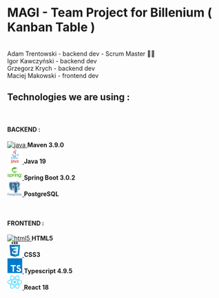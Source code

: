 # MAGI - Team Project for Billenium ( Kanban Table )

<p>
  <br>Adam Trentowski - backend dev - Scrum Master 👷‍♂️
  <br>Igor Kawczyński - backend dev
  <br>Grzegorz Krych - backend dev
  <br>Maciej Makowski - frontend dev
</p>

## Technologies we are using :

<p>
  <br> 
  <h4>BACKEND :</h4> 
  <a href=https://maven.apache.org>
    <img src="https://user-images.githubusercontent.com/43886029/158700377-62b0da69-81a2-4340-8ce6-dec718533aee.svg" alt="java" width="35" height="35" />
  </a> <b> Maven 3.9.0 </b> <br> 
  <a href=https://www.java.com/pl>
    <img src="https://raw.githubusercontent.com/devicons/devicon/master/icons/java/java-original-wordmark.svg" alt="java" width="35" height="35" />
  </a> <b> Java 19 </b> <br>
  <a href=https://spring.io>
    <img src="https://raw.githubusercontent.com/devicons/devicon/master/icons/spring/spring-original-wordmark.svg" alt="springboot" width="35" height="35" /> 
  </a> <b> Spring Boot 3.0.2 </b> <br>
  <a href=https://www.postgresql.org>
  <img src="https://raw.githubusercontent.com/devicons/devicon/master/icons/postgresql/postgresql-plain-wordmark.svg" alt="postgresql" width="35" height="35" />
  </a> <b> PostgreSQL </b>
</p>
<br> 
<h4>FRONTEND :</h4> 
<a href=https://en.wikipedia.org/wiki/HTML>
  <img src="https://upload.wikimedia.org/wikipedia/commons/thumb/6/61/HTML5_logo_and_wordmark.svg/2048px-HTML5_logo_and_wordmark.svg.png" alt="html5" width="35" height="35" />
</a> <b> HTML5 </b> <br>
<a href=https://en.wikipedia.org/wiki/CSS>
  <img src="https://raw.githubusercontent.com/devicons/devicon/master/icons/css3/css3-original-wordmark.svg" alt="css3" width="35" height="35" />
</a> <b> CSS3 </b> <br>
<a href=https://en.wikipedia.org/wiki/TypeScript>
  <img src="https://raw.githubusercontent.com/devicons/devicon/master/icons/typescript/typescript-plain.svg" alt="typescript" width="35" height="35" />      
</a> <b> Typescript 4.9.5 </b> <br>
<a href=https://en.wikipedia.org/wiki/TypeScript>
  <img src="https://raw.githubusercontent.com/devicons/devicon/1119b9f84c0290e0f0b38982099a2bd027a48bf1/icons/react/react-original.svg" alt="react" width="35" height="35" />      
</a> <b> React 18 </b>
